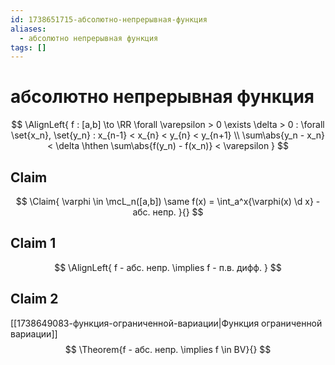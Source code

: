 ```yaml
---
id: 1738651715-абсолютно-непрерывная-функция
aliases:
  - абсолютно непрерывная функция
tags: []
---
```


# абсолютно непрерывная функция
$$
\AlignLeft{
f : [a,b] \to \RR
\forall \varepsilon > 0 \exists \delta > 0 : \forall \set{x_n}, \set{y_n} :
x_{n-1} < x_{n} < y_{n} < y_{n+1} \\
\sum\abs{y_n - x_n} < \delta \hthen \sum\abs{f(y_n) - f(x_n)} < \varepsilon
}
$$
## Claim
$$
\Claim{
\varphi \in \mcL_n([a,b])
\same
f(x) = \int_a^x{\varphi(x) \d x} - абс. непр.
}{}
$$
## Claim 1
$$
\AlignLeft{
f - абс. непр. \implies f - п.в. дифф.
}
$$
## Claim 2
[[1738649083-функция-ограниченной-вариации|Функция ограниченной вариации]]
$$
\Theorem{f - абс. непр. \implies f \in BV}{}
$$

